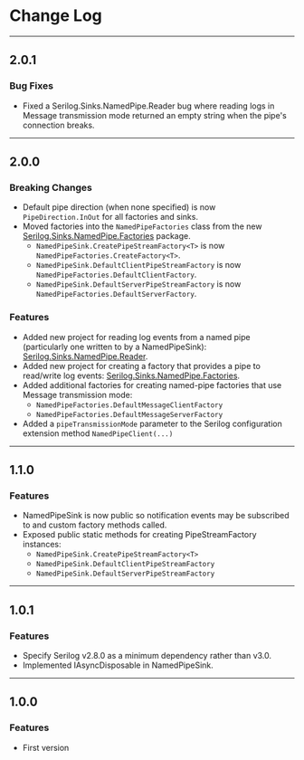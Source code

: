 # Change Log

---

## 2.0.1

### Bug Fixes

* Fixed a Serilog.Sinks.NamedPipe.Reader bug where reading logs in Message transmission mode returned an empty string when the pipe's connection breaks.

---

## 2.0.0

### Breaking Changes

* Default pipe direction (when none specified) is now `PipeDirection.InOut` for all factories and sinks.
* Moved factories into the `NamedPipeFactories` class from the new [Serilog.Sinks.NamedPipe.Factories](https://www.nuget.org/packages/Serilog.Sinks.NamedPipe.Factories) package.
  * `NamedPipeSink.CreatePipeStreamFactory<T>` is now `NamedPipeFactories.CreateFactory<T>`.
  * `NamedPipeSink.DefaultClientPipeStreamFactory` is now `NamedPipeFactories.DefaultClientFactory`.
  * `NamedPipeSink.DefaultServerPipeStreamFactory` is now `NamedPipeFactories.DefaultServerFactory`.

### Features

* Added new project for reading log events from a named pipe (particularly one written to by a NamedPipeSink): [Serilog.Sinks.NamedPipe.Reader](https://www.nuget.org/packages/Serilog.Sinks.NamedPipe.Reader).
* Added new project for creating a factory that provides a pipe to read/write log events: [Serilog.Sinks.NamedPipe.Factories](https://www.nuget.org/packages/Serilog.Sinks.NamedPipe.Factories).
* Added additional factories for creating named-pipe factories that use Message transmission mode:
  * `NamedPipeFactories.DefaultMessageClientFactory`
  * `NamedPipeFactories.DefaultMessageServerFactory`
* Added a `pipeTransmissionMode` parameter to the Serilog configuration extension method `NamedPipeClient(...)`

---

## 1.1.0

### Features

* NamedPipeSink is now public so notification events may be subscribed to and custom factory methods called.
* Exposed public static methods for creating PipeStreamFactory instances:
  * `NamedPipeSink.CreatePipeStreamFactory<T>`
  * `NamedPipeSink.DefaultClientPipeStreamFactory`
  * `NamedPipeSink.DefaultServerPipeStreamFactory` 

---

## 1.0.1

### Features

* Specify Serilog v2.8.0 as a minimum dependency rather than v3.0.
* Implemented IAsyncDisposable in NamedPipeSink.  

---

## 1.0.0

### Features
 
* First version

